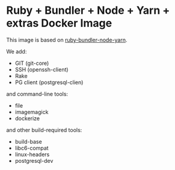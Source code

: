 # Ruby + Bundler + Node + Yarn + extras Docker Image

This image is based on [ruby-bundler-node-yarn](https://github.com/leikir/docker-ruby-bundler-node-yarn).

We add:
* GIT (git-core)
* SSH (openssh-client)
* Rake
* PG client (postgresql-clien)

and command-line tools:
* file
* imagemagick
* dockerize

and other build-required tools:
* build-base
* libc6-compat
* linux-headers
* postgresql-dev
